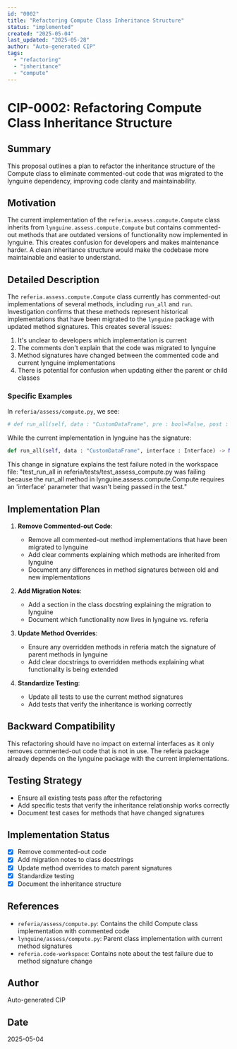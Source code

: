 ```yaml
---
id: "0002"
title: "Refactoring Compute Class Inheritance Structure"
status: "implemented"
created: "2025-05-04"
last_updated: "2025-05-28"
author: "Auto-generated CIP"
tags:
  - "refactoring"
  - "inheritance"
  - "compute"
---
```


# CIP-0002: Refactoring Compute Class Inheritance Structure

## Summary
This proposal outlines a plan to refactor the inheritance structure of the Compute class to eliminate commented-out code that was migrated to the lynguine dependency, improving code clarity and maintainability.

## Motivation
The current implementation of the `referia.assess.compute.Compute` class inherits from `lynguine.assess.compute.Compute` but contains commented-out methods that are outdated versions of functionality now implemented in lynguine. This creates confusion for developers and makes maintenance harder. A clean inheritance structure would make the codebase more maintainable and easier to understand.

## Detailed Description
The `referia.assess.compute.Compute` class currently has commented-out implementations of several methods, including `run_all` and `run`. Investigation confirms that these methods represent historical implementations that have been migrated to the `lynguine` package with updated method signatures. This creates several issues:

1. It's unclear to developers which implementation is current
2. The comments don't explain that the code was migrated to lynguine
3. Method signatures have changed between the commented code and current lynguine implementations
4. There is potential for confusion when updating either the parent or child classes

### Specific Examples
In `referia/assess/compute.py`, we see:

```python
# def run_all(self, data : "CustomDataFrame", pre : bool=False, post : bool=False) -> None:
```

While the current implementation in lynguine has the signature:

```python
def run_all(self, data : "CustomDataFrame", interface : Interface) -> None:
```

This change in signature explains the test failure noted in the workspace file: "test_run_all in referia/tests/test_assess_compute.py was failing because the run_all method in lynguine.assess.compute.Compute requires an 'interface' parameter that wasn't being passed in the test."

## Implementation Plan

1. **Remove Commented-out Code**:
   - Remove all commented-out method implementations that have been migrated to lynguine
   - Add clear comments explaining which methods are inherited from lynguine
   - Document any differences in method signatures between old and new implementations

2. **Add Migration Notes**:
   - Add a section in the class docstring explaining the migration to lynguine
   - Document which functionality now lives in lynguine vs. referia

3. **Update Method Overrides**:
   - Ensure any overridden methods in referia match the signature of parent methods in lynguine
   - Add clear docstrings to overridden methods explaining what functionality is being extended

4. **Standardize Testing**:
   - Update all tests to use the current method signatures
   - Add tests that verify the inheritance is working correctly

## Backward Compatibility
This refactoring should have no impact on external interfaces as it only removes commented-out code that is not in use. The referia package already depends on the lynguine package with the current implementations.

## Testing Strategy
- Ensure all existing tests pass after the refactoring
- Add specific tests that verify the inheritance relationship works correctly
- Document test cases for methods that have changed signatures

## Implementation Status
- [x] Remove commented-out code
- [x] Add migration notes to class docstrings
- [x] Update method overrides to match parent signatures
- [x] Standardize testing
- [x] Document the inheritance structure

## References
- `referia/assess/compute.py`: Contains the child Compute class implementation with commented code
- `lynguine/assess/compute.py`: Parent class implementation with current method signatures
- `referia.code-workspace`: Contains note about the test failure due to method signature change

## Author
Auto-generated CIP

## Date
2025-05-04